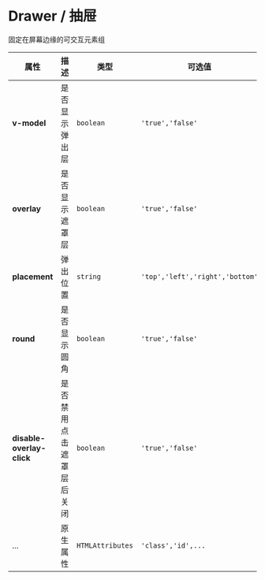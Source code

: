 # Drawer / 抽屉

固定在屏幕边缘的可交互元素组

<fe-code-show title="默认的" name="ex-drawer-default" />

<fe-code-show title="定位" name="ex-drawer-placement" />

<fe-attributes>

<fe-attributes-title title="Loading Props" />

| 属性                      | 描述                     | 类型             | 可选值                          | 默认    |
| ------------------------- | ------------------------ | ---------------- | ------------------------------- | ------- |
| **v-model**               | 是否显示弹出层           | `boolean`        | `'true','false'`                | `false` |
| **overlay**               | 是否显示遮罩层           | `boolean`        | `'true','false'`                | `true`  |
| **placement**             | 弹出位置                 | `string`         | `'top','left','right','bottom'` | `right` |
| **round**                 | 是否显示圆角             | `boolean`        | `'true','false'`                | `true`  |
| **disable-overlay-click** | 是否禁用点击遮罩层后关闭 | `boolean`        | `'true','false'`                | `false` |
| ...                       | 原生属性                 | `HTMLAttributes` | `'class','id',...`              | `-`     |

</fe-attributes>
